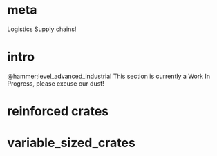 # meta
Logistics
Supply chains!

# intro
@hammer;level_advanced_industrial
This section is currently a Work In Progress, please excuse our dust!

# reinforced crates

# variable_sized_crates
